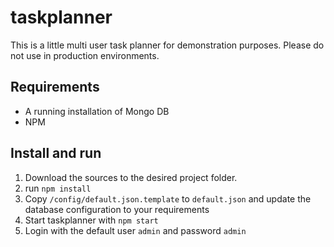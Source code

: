 # taskplanner

This is a little multi user task planner for demonstration purposes. Please do not use in production environments.

## Requirements

* A running installation of Mongo DB
* NPM

## Install and run

1. Download the sources to the desired project folder. 
2. run `npm install`
2. Copy `/config/default.json.template` to `default.json` and update the database configuration to your requirements
3. Start taskplanner with `npm start`
4. Login with the default user `admin` and password `admin`